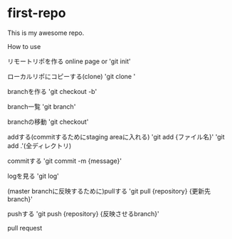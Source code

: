 # first-repo
This is my awesome repo.

How to use

リモートリポを作る
online page or 'git init'

ローカルリポにコピーする(clone)
 'git clone '

branchを作る
'git checkout -b'

branch一覧
'git branch'

branchの移動
'git checkout'

addする(commitするためにstaging areaに入れる)
'git add {ファイル名}'
'git add .'(全ディレクトリ)

commitする
'git commit -m {message}'

logを見る
'git log'

(master branchに反映するために)pullする
'git pull {repository} {更新先branch}'

pushする
'git push {repository} {反映させるbranch}'

pull request


